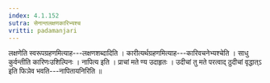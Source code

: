 ```yaml
---
index: 4.1.152
sutra: सेनान्तलक्षणकारिभ्यश्च
vritti: padamanjari
---
```


 लक्षणेति स्वरूपग्रहणमित्याह---लक्षणशब्दादिति । कारीत्यर्थग्रहणमित्याह---कारिवचनेभ्यश्चेति । साधु कुर्वन्तीति कारिणःउशिल्पिनः । नापित्य इति । प्राचां मते ण्य उदाहृतः । उदीचां तु मते परत्वाद् ठुदीचां वृद्धात्ऽ इति फिञेव भवति---नापितायनिरिति ॥